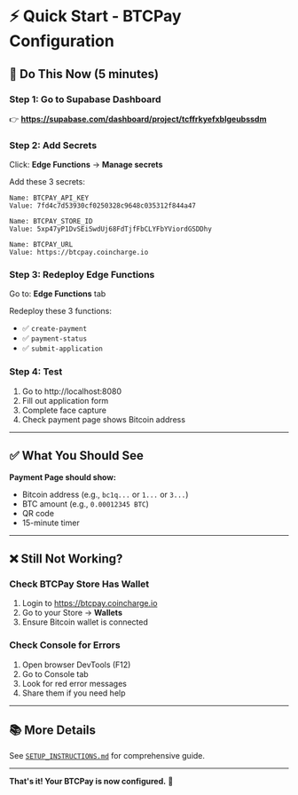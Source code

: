 # ⚡ Quick Start - BTCPay Configuration

## 🎯 **Do This Now** (5 minutes)

### **Step 1: Go to Supabase Dashboard**
👉 **https://supabase.com/dashboard/project/tcffrkyefxblgeubssdm**

### **Step 2: Add Secrets**
Click: **Edge Functions** → **Manage secrets**

Add these 3 secrets:

```
Name: BTCPAY_API_KEY
Value: 7fd4c7d53930cf0250328c9648c035312f844a47
```

```
Name: BTCPAY_STORE_ID  
Value: 5xp47yP1DvSEiSwdUj68FdTjfFbCLYFbYViordGSDDhy
```

```
Name: BTCPAY_URL
Value: https://btcpay.coincharge.io
```

### **Step 3: Redeploy Edge Functions**
Go to: **Edge Functions** tab

Redeploy these 3 functions:
- ✅ `create-payment`
- ✅ `payment-status`
- ✅ `submit-application`

### **Step 4: Test**
1. Go to http://localhost:8080
2. Fill out application form
3. Complete face capture
4. Check payment page shows Bitcoin address

---

## ✅ **What You Should See**

**Payment Page should show:**
- Bitcoin address (e.g., `bc1q...` or `1...` or `3...`)
- BTC amount (e.g., `0.00012345 BTC`)
- QR code
- 15-minute timer

---

## ❌ **Still Not Working?**

### **Check BTCPay Store Has Wallet**
1. Login to https://btcpay.coincharge.io
2. Go to your Store → **Wallets**
3. Ensure Bitcoin wallet is connected

### **Check Console for Errors**
1. Open browser DevTools (F12)
2. Go to Console tab
3. Look for red error messages
4. Share them if you need help

---

## 📚 **More Details**
See [`SETUP_INSTRUCTIONS.md`](./SETUP_INSTRUCTIONS.md) for comprehensive guide.

---

**That's it! Your BTCPay is now configured.** 🎉

